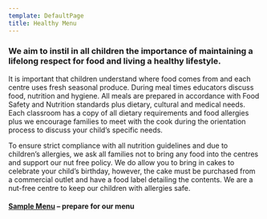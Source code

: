 ```yaml
---
template: DefaultPage
title: Healthy Menu
---
```

### We aim to instil in all children the importance of maintaining a lifelong respect for food and living a healthy lifestyle.

It is important that children understand where food comes from and each centre uses fresh seasonal produce. During meal times educators discuss food, nutrition and hygiene. All meals are prepared in accordance with Food Safety and Nutrition standards plus dietary, cultural and medical needs. Each classroom has a copy of all dietary requirements and food allergies plus we encourage families to meet with the cook during the orientation process to discuss your child’s specific needs.

To ensure strict compliance with all nutrition guidelines and due to children’s allergies, we ask all families not to bring any food into the centres and support our nut free policy. We do allow you to bring in cakes to celebrate your child’s birthday, however, the cake must be purchased from a commercial outlet and have a food label detailing the contents. We are a nut-free centre to keep our children with allergies safe.

#### [Sample Menu](/images/uploads/healthy-menu.pdf) – prepare for our menu
